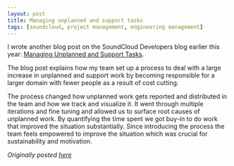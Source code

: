 ```yaml
---
layout: post
title: Managing unplanned and support tasks
tags: [soundcloud, project management, engineering management]
---
```


I wrote another blog post on the SoundCloud Developers blog earlier this year: [Managing Unplanned and Support Tasks](https://developers.soundcloud.com/blog/managing-unplanned-and-support-tasks).

The blog post explains how my team set up a process to deal with a large increase in unplanned and support work by becoming responsible for a larger domain with fewer people as a result of cost cutting.

The process changed how unplanned work gets reported and distributed in the team and how we track and visualize it. It went through multiple iterations and fine tuning and allowed us to surface root causes of unplanned work. By quantifying the time spent we got buy-in to do work that improved the situation substantially.  Since introducing the process the team feels empowered to improve the situation which was crucial for sustainability and motivation. 


_Originally posted [here](http://kdevlog.blogspot.com/2018/06/managing-unplanned-and-support-tasks.html)_